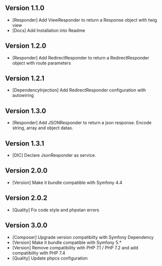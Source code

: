 ## Version 1.1.0
- [Responder] Add ViewResponder to return a Response object with twig view
- [Docs] Add Installation into Readme
## Version 1.2.0
- [Responder] Add RedirectResponder to return a RedirectResponder object with route parameters 
## Version 1.2.1
- [DependencyInjection] Add RedirectResponder configuration with autowiring
## Version 1.3.0
- [Responder] Add JSONResponder to return a json response. Encode string, array and object datas.
## Version 1.3.1
- [DIC] Declare JsonResponder as service.
## Version 2.0.0
- [Version] Make it bundle compatible with Symfony 4.4
## Version 2.0.2
- [Quality] Fix code style and phpstan errors
## Version 3.0.0
- [Composer] Upgrade version compatibilty with Symfony Dependency
- [Version] Make it bundle compatible with Symfony 5.*
- [Version] Remove compatibility with PHP 7.1 / PHP 7.2 and add compatibility with PHP 7.4
- [Quality] Update phpcs configuration
